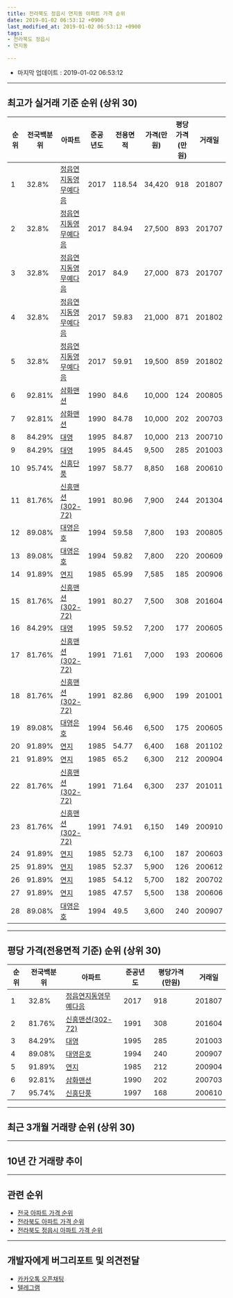 ```yaml
---
title: 전라북도 정읍시 연지동 아파트 가격 순위
date: 2019-01-02 06:53:12 +0900
last_modified_at: 2019-01-02 06:53:12 +0900
tags:
- 전라북도 정읍시
- 연지동

---
```


* 마지막 업데이트 : 2019-01-02 06:53:12

---

## 최고가 실거래 기준 순위 (상위 30)


|순위|전국백분위|아파트|준공년도|전용면적|가격(만원)|평당가격(만원)|거래일|
|---|---|---|---|---|---|---|---|
|1|32.8%|[정읍연지동영무예다음](https://search.naver.com/search.naver?query=%EC%A0%84%EB%9D%BC%EB%B6%81%EB%8F%84+%EC%A0%95%EC%9D%8D%EC%8B%9C+%EC%97%B0%EC%A7%80%EB%8F%99+%EC%A0%95%EC%9D%8D%EC%97%B0%EC%A7%80%EB%8F%99%EC%98%81%EB%AC%B4%EC%98%88%EB%8B%A4%EC%9D%8C)|2017|118.54|34,420|918|201807|
|2|32.8%|[정읍연지동영무예다음](https://search.naver.com/search.naver?query=%EC%A0%84%EB%9D%BC%EB%B6%81%EB%8F%84+%EC%A0%95%EC%9D%8D%EC%8B%9C+%EC%97%B0%EC%A7%80%EB%8F%99+%EC%A0%95%EC%9D%8D%EC%97%B0%EC%A7%80%EB%8F%99%EC%98%81%EB%AC%B4%EC%98%88%EB%8B%A4%EC%9D%8C)|2017|84.94|27,500|893|201707|
|3|32.8%|[정읍연지동영무예다음](https://search.naver.com/search.naver?query=%EC%A0%84%EB%9D%BC%EB%B6%81%EB%8F%84+%EC%A0%95%EC%9D%8D%EC%8B%9C+%EC%97%B0%EC%A7%80%EB%8F%99+%EC%A0%95%EC%9D%8D%EC%97%B0%EC%A7%80%EB%8F%99%EC%98%81%EB%AC%B4%EC%98%88%EB%8B%A4%EC%9D%8C)|2017|84.9|27,000|873|201707|
|4|32.8%|[정읍연지동영무예다음](https://search.naver.com/search.naver?query=%EC%A0%84%EB%9D%BC%EB%B6%81%EB%8F%84+%EC%A0%95%EC%9D%8D%EC%8B%9C+%EC%97%B0%EC%A7%80%EB%8F%99+%EC%A0%95%EC%9D%8D%EC%97%B0%EC%A7%80%EB%8F%99%EC%98%81%EB%AC%B4%EC%98%88%EB%8B%A4%EC%9D%8C)|2017|59.83|21,000|871|201802|
|5|32.8%|[정읍연지동영무예다음](https://search.naver.com/search.naver?query=%EC%A0%84%EB%9D%BC%EB%B6%81%EB%8F%84+%EC%A0%95%EC%9D%8D%EC%8B%9C+%EC%97%B0%EC%A7%80%EB%8F%99+%EC%A0%95%EC%9D%8D%EC%97%B0%EC%A7%80%EB%8F%99%EC%98%81%EB%AC%B4%EC%98%88%EB%8B%A4%EC%9D%8C)|2017|59.91|19,500|859|201802|
|6|92.81%|[삼화맨션](https://search.naver.com/search.naver?query=%EC%A0%84%EB%9D%BC%EB%B6%81%EB%8F%84+%EC%A0%95%EC%9D%8D%EC%8B%9C+%EC%97%B0%EC%A7%80%EB%8F%99+%EC%82%BC%ED%99%94%EB%A7%A8%EC%85%98)|1990|84.6|10,000|124|200805|
|7|92.81%|[삼화맨션](https://search.naver.com/search.naver?query=%EC%A0%84%EB%9D%BC%EB%B6%81%EB%8F%84+%EC%A0%95%EC%9D%8D%EC%8B%9C+%EC%97%B0%EC%A7%80%EB%8F%99+%EC%82%BC%ED%99%94%EB%A7%A8%EC%85%98)|1990|84.78|10,000|202|200703|
|8|84.29%|[대영](https://search.naver.com/search.naver?query=%EC%A0%84%EB%9D%BC%EB%B6%81%EB%8F%84+%EC%A0%95%EC%9D%8D%EC%8B%9C+%EC%97%B0%EC%A7%80%EB%8F%99+%EB%8C%80%EC%98%81)|1995|84.87|10,000|213|200710|
|9|84.29%|[대영](https://search.naver.com/search.naver?query=%EC%A0%84%EB%9D%BC%EB%B6%81%EB%8F%84+%EC%A0%95%EC%9D%8D%EC%8B%9C+%EC%97%B0%EC%A7%80%EB%8F%99+%EB%8C%80%EC%98%81)|1995|84.45|9,500|285|201003|
|10|95.74%|[신흥단풍](https://search.naver.com/search.naver?query=%EC%A0%84%EB%9D%BC%EB%B6%81%EB%8F%84+%EC%A0%95%EC%9D%8D%EC%8B%9C+%EC%97%B0%EC%A7%80%EB%8F%99+%EC%8B%A0%ED%9D%A5%EB%8B%A8%ED%92%8D)|1997|58.77|8,850|168|200610|
|11|81.76%|[신흥맨션(302-72)](https://search.naver.com/search.naver?query=%EC%A0%84%EB%9D%BC%EB%B6%81%EB%8F%84+%EC%A0%95%EC%9D%8D%EC%8B%9C+%EC%97%B0%EC%A7%80%EB%8F%99+%EC%8B%A0%ED%9D%A5%EB%A7%A8%EC%85%98%28302-72%29)|1991|80.96|7,900|244|201304|
|12|89.08%|[대영은호](https://search.naver.com/search.naver?query=%EC%A0%84%EB%9D%BC%EB%B6%81%EB%8F%84+%EC%A0%95%EC%9D%8D%EC%8B%9C+%EC%97%B0%EC%A7%80%EB%8F%99+%EB%8C%80%EC%98%81%EC%9D%80%ED%98%B8)|1994|59.58|7,800|193|200805|
|13|89.08%|[대영은호](https://search.naver.com/search.naver?query=%EC%A0%84%EB%9D%BC%EB%B6%81%EB%8F%84+%EC%A0%95%EC%9D%8D%EC%8B%9C+%EC%97%B0%EC%A7%80%EB%8F%99+%EB%8C%80%EC%98%81%EC%9D%80%ED%98%B8)|1994|59.82|7,800|220|200609|
|14|91.89%|[연지](https://search.naver.com/search.naver?query=%EC%A0%84%EB%9D%BC%EB%B6%81%EB%8F%84+%EC%A0%95%EC%9D%8D%EC%8B%9C+%EC%97%B0%EC%A7%80%EB%8F%99+%EC%97%B0%EC%A7%80)|1985|65.99|7,585|185|200906|
|15|81.76%|[신흥맨션(302-72)](https://search.naver.com/search.naver?query=%EC%A0%84%EB%9D%BC%EB%B6%81%EB%8F%84+%EC%A0%95%EC%9D%8D%EC%8B%9C+%EC%97%B0%EC%A7%80%EB%8F%99+%EC%8B%A0%ED%9D%A5%EB%A7%A8%EC%85%98%28302-72%29)|1991|80.27|7,500|308|201604|
|16|84.29%|[대영](https://search.naver.com/search.naver?query=%EC%A0%84%EB%9D%BC%EB%B6%81%EB%8F%84+%EC%A0%95%EC%9D%8D%EC%8B%9C+%EC%97%B0%EC%A7%80%EB%8F%99+%EB%8C%80%EC%98%81)|1995|59.52|7,200|177|200605|
|17|81.76%|[신흥맨션(302-72)](https://search.naver.com/search.naver?query=%EC%A0%84%EB%9D%BC%EB%B6%81%EB%8F%84+%EC%A0%95%EC%9D%8D%EC%8B%9C+%EC%97%B0%EC%A7%80%EB%8F%99+%EC%8B%A0%ED%9D%A5%EB%A7%A8%EC%85%98%28302-72%29)|1991|71.61|7,000|193|200606|
|18|81.76%|[신흥맨션(302-72)](https://search.naver.com/search.naver?query=%EC%A0%84%EB%9D%BC%EB%B6%81%EB%8F%84+%EC%A0%95%EC%9D%8D%EC%8B%9C+%EC%97%B0%EC%A7%80%EB%8F%99+%EC%8B%A0%ED%9D%A5%EB%A7%A8%EC%85%98%28302-72%29)|1991|82.86|6,900|199|201001|
|19|89.08%|[대영은호](https://search.naver.com/search.naver?query=%EC%A0%84%EB%9D%BC%EB%B6%81%EB%8F%84+%EC%A0%95%EC%9D%8D%EC%8B%9C+%EC%97%B0%EC%A7%80%EB%8F%99+%EB%8C%80%EC%98%81%EC%9D%80%ED%98%B8)|1994|56.46|6,500|175|200605|
|20|91.89%|[연지](https://search.naver.com/search.naver?query=%EC%A0%84%EB%9D%BC%EB%B6%81%EB%8F%84+%EC%A0%95%EC%9D%8D%EC%8B%9C+%EC%97%B0%EC%A7%80%EB%8F%99+%EC%97%B0%EC%A7%80)|1985|54.77|6,400|168|201102|
|21|91.89%|[연지](https://search.naver.com/search.naver?query=%EC%A0%84%EB%9D%BC%EB%B6%81%EB%8F%84+%EC%A0%95%EC%9D%8D%EC%8B%9C+%EC%97%B0%EC%A7%80%EB%8F%99+%EC%97%B0%EC%A7%80)|1985|65.2|6,300|212|200904|
|22|81.76%|[신흥맨션(302-72)](https://search.naver.com/search.naver?query=%EC%A0%84%EB%9D%BC%EB%B6%81%EB%8F%84+%EC%A0%95%EC%9D%8D%EC%8B%9C+%EC%97%B0%EC%A7%80%EB%8F%99+%EC%8B%A0%ED%9D%A5%EB%A7%A8%EC%85%98%28302-72%29)|1991|71.64|6,300|237|201011|
|23|81.76%|[신흥맨션(302-72)](https://search.naver.com/search.naver?query=%EC%A0%84%EB%9D%BC%EB%B6%81%EB%8F%84+%EC%A0%95%EC%9D%8D%EC%8B%9C+%EC%97%B0%EC%A7%80%EB%8F%99+%EC%8B%A0%ED%9D%A5%EB%A7%A8%EC%85%98%28302-72%29)|1991|74.91|6,150|149|200910|
|24|91.89%|[연지](https://search.naver.com/search.naver?query=%EC%A0%84%EB%9D%BC%EB%B6%81%EB%8F%84+%EC%A0%95%EC%9D%8D%EC%8B%9C+%EC%97%B0%EC%A7%80%EB%8F%99+%EC%97%B0%EC%A7%80)|1985|52.73|6,100|187|200603|
|25|91.89%|[연지](https://search.naver.com/search.naver?query=%EC%A0%84%EB%9D%BC%EB%B6%81%EB%8F%84+%EC%A0%95%EC%9D%8D%EC%8B%9C+%EC%97%B0%EC%A7%80%EB%8F%99+%EC%97%B0%EC%A7%80)|1985|52.37|5,900|126|200612|
|26|91.89%|[연지](https://search.naver.com/search.naver?query=%EC%A0%84%EB%9D%BC%EB%B6%81%EB%8F%84+%EC%A0%95%EC%9D%8D%EC%8B%9C+%EC%97%B0%EC%A7%80%EB%8F%99+%EC%97%B0%EC%A7%80)|1985|54.12|5,700|182|200702|
|27|91.89%|[연지](https://search.naver.com/search.naver?query=%EC%A0%84%EB%9D%BC%EB%B6%81%EB%8F%84+%EC%A0%95%EC%9D%8D%EC%8B%9C+%EC%97%B0%EC%A7%80%EB%8F%99+%EC%97%B0%EC%A7%80)|1985|47.57|5,500|138|200606|
|28|89.08%|[대영은호](https://search.naver.com/search.naver?query=%EC%A0%84%EB%9D%BC%EB%B6%81%EB%8F%84+%EC%A0%95%EC%9D%8D%EC%8B%9C+%EC%97%B0%EC%A7%80%EB%8F%99+%EB%8C%80%EC%98%81%EC%9D%80%ED%98%B8)|1994|49.5|3,600|240|200907|


---

## 평당 가격(전용면적 기준) 순위 (상위 30)


|순위|전국백분위|아파트|준공년도|평당가격(만원)|거래일|
|---|---|---|---|---|---|
|1|32.8%|[정읍연지동영무예다음](https://search.naver.com/search.naver?query=%EC%A0%84%EB%9D%BC%EB%B6%81%EB%8F%84+%EC%A0%95%EC%9D%8D%EC%8B%9C+%EC%97%B0%EC%A7%80%EB%8F%99+%EC%A0%95%EC%9D%8D%EC%97%B0%EC%A7%80%EB%8F%99%EC%98%81%EB%AC%B4%EC%98%88%EB%8B%A4%EC%9D%8C)|2017|918|201807|
|2|81.76%|[신흥맨션(302-72)](https://search.naver.com/search.naver?query=%EC%A0%84%EB%9D%BC%EB%B6%81%EB%8F%84+%EC%A0%95%EC%9D%8D%EC%8B%9C+%EC%97%B0%EC%A7%80%EB%8F%99+%EC%8B%A0%ED%9D%A5%EB%A7%A8%EC%85%98%28302-72%29)|1991|308|201604|
|3|84.29%|[대영](https://search.naver.com/search.naver?query=%EC%A0%84%EB%9D%BC%EB%B6%81%EB%8F%84+%EC%A0%95%EC%9D%8D%EC%8B%9C+%EC%97%B0%EC%A7%80%EB%8F%99+%EB%8C%80%EC%98%81)|1995|285|201003|
|4|89.08%|[대영은호](https://search.naver.com/search.naver?query=%EC%A0%84%EB%9D%BC%EB%B6%81%EB%8F%84+%EC%A0%95%EC%9D%8D%EC%8B%9C+%EC%97%B0%EC%A7%80%EB%8F%99+%EB%8C%80%EC%98%81%EC%9D%80%ED%98%B8)|1994|240|200907|
|5|91.89%|[연지](https://search.naver.com/search.naver?query=%EC%A0%84%EB%9D%BC%EB%B6%81%EB%8F%84+%EC%A0%95%EC%9D%8D%EC%8B%9C+%EC%97%B0%EC%A7%80%EB%8F%99+%EC%97%B0%EC%A7%80)|1985|212|200904|
|6|92.81%|[삼화맨션](https://search.naver.com/search.naver?query=%EC%A0%84%EB%9D%BC%EB%B6%81%EB%8F%84+%EC%A0%95%EC%9D%8D%EC%8B%9C+%EC%97%B0%EC%A7%80%EB%8F%99+%EC%82%BC%ED%99%94%EB%A7%A8%EC%85%98)|1990|202|200703|
|7|95.74%|[신흥단풍](https://search.naver.com/search.naver?query=%EC%A0%84%EB%9D%BC%EB%B6%81%EB%8F%84+%EC%A0%95%EC%9D%8D%EC%8B%9C+%EC%97%B0%EC%A7%80%EB%8F%99+%EC%8B%A0%ED%9D%A5%EB%8B%A8%ED%92%8D)|1997|168|200610|


---

## 최근 3개월 거래량 순위 (상위 30)


<div style="width:100%;">
    <canvas id="deal_count_ranking" height="250"></canvas>
</div>


<script>
new Chart(document.getElementById("deal_count_ranking"), {
    type: 'horizontalBar',
    data: {
        labels: ['정읍연지동영무예다음'],
        datasets: [{
            label: '실거래 수',
            data: [9],
            borderColor: "rgba(255, 0, 128, 1)",
            backgroundColor: "rgba(255, 0, 128, 0.5)",
            fill: false,
        }]
    },
    options: {
        responsive: true,
        title: {
            display: true,
            text: '최근 3개월 거래량 순위'
        },
        tooltips: {
            mode: 'index',
            intersect: false,
            callbacks: {
                title: function(tooltipItems, data) {
                    return "실거래 수:";
                },
                label: function(tooltipItem, data) {
                    return data.labels[tooltipItem.index] + ": " + tooltipItem.xLabel;
                }
            }
        },
        hover: {
            mode: 'nearest',
            intersect: true
        },
        scales: {
            xAxes: [{
                display: true,
                scaleLabel: {
                    display: true,
                    labelString: '실거래 수'
                },
                ticks: {
                    suggestedMin: 0,
                }
            }],
            yAxes: [{
                display: true,
                ticks: {
                    autoSkip: false,
                    callback: function(value, index, values) {
                        if (value.length > 15)
                            return value.substr(0, 13) + "...";
                        else
                            return value;
                    }
                },
                scaleLabel: {
                    display: false,
                }
            }]
        }
    }
});

</script>


---

## 10년 간 거래량 추이


<div style="width:100%;">
    <canvas id="deal_progress" height="250"></canvas>
</div>

<script>
new Chart(document.getElementById("deal_progress"), {
    type: 'line',
    data: {
        labels: ['200901','200902','200903','200904','200905','200906','200907','200908','200909','200910','200911','200912','201001','201002','201003','201004','201005','201006','201007','201008','201009','201010','201011','201012','201101','201102','201103','201104','201105','201106','201107','201108','201109','201110','201111','201112','201201','201202','201203','201204','201205','201206','201207','201208','201209','201210','201211','201212','201301','201302','201303','201304','201305','201306','201307','201308','201309','201310','201311','201312','201401','201402','201403','201404','201405','201406','201407','201408','201409','201410','201411','201412','201501','201502','201503','201504','201505','201506','201507','201508','201509','201510','201511','201512','201601','201602','201603','201604','201605','201606','201607','201608','201609','201610','201611','201612','201701','201702','201703','201704','201705','201706','201707','201708','201709','201710','201711','201712','201801','201802','201803','201804','201805','201806','201807','201808','201809','201810','201811','201812','201901'],
        datasets: [{
            label: '실거래 수',
            pointRadius: 1,
            data: [1, 2, 2, 4, 1, 2, 2, 2, 2, 7, 3, 1, 5, 1, 2, 3, 2, 3, 8, 4, 4, 5, 5, 5, 4, 7, 12, 18, 14, 8, 5, 7, 11, 10, 4, 5, 2, 3, 6, 1, 2, 7, 6, 2, 2, 1, 3, 3, 0, 2, 0, 4, 2, 2, 0, 1, 0, 1, 0, 2, 5, 5, 10, 26, 5, 11, 5, 21, 31, 30, 17, 15, 16, 8, 11, 0, 1, 1, 1, 0, 1, 2, 0, 0, 1, 0, 1, 1, 1, 1, 0, 1, 0, 0, 3, 3, 0, 3, 2, 2, 0, 1, 6, 9, 3, 5, 9, 6, 6, 12, 4, 3, 4, 7, 3, 1, 3, 4, 1, 8, 0],
            borderColor: "rgba(255, 201, 14, 1)",
            backgroundColor: "rgba(255, 201, 14, 0.5)",
            fill: true,
        }]
    },
    options: {
        responsive: true,
        title: {
            display: true,
            text: '10년간 거래량 추이'
        },
        tooltips: {
            mode: 'index',
            intersect: false,
        },
        hover: {
            mode: 'nearest',
            intersect: true
        },
        scales: {
            xAxes: [{
                display: true,
                scaleLabel: {
                    display: true,
                    labelString: '년/월'
                }
            }],
            yAxes: [{
                display: true,
                ticks: {
                    suggestedMin: 0,
                },
                scaleLabel: {
                    display: true,
                    labelString: '실거래 수'
                }
            }]
        }
    }
});

</script>


---

## 관련 순위

- [전국 아파트 가격 순위](https://inasie.github.io/apt-ranking/전국)
- [전라북도 아파트 가격 순위](https://inasie.github.io/apt-ranking/전라북도)
- [전라북도 정읍시 아파트 가격 순위](https://inasie.github.io/apt-ranking/전라북도-정읍시)


---

## 개발자에게 버그리포트 및 의견전달

- [카카오톡 오픈채팅](https://open.kakao.com/o/gLJUAP4)
- [텔레그램](https://t.me/inasie)

